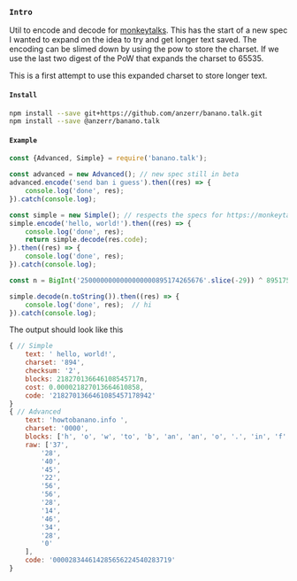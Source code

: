 
### `Intro`
Util to encode and decode for [monkeytalks](https://github.com/BananoCoin/monkeytalks). This has the start of a new spec I wanted to expand on the idea to try and get longer text saved.
The encoding can be slimed down by using the pow to store the charset. If we use the last two digest of the PoW that expands the charset to 65535.

This is a first attempt to use this expanded charset to store longer text.

#### `Install`
``` bash
npm install --save git+https://github.com/anzerr/banano.talk.git
npm install --save @anzerr/banano.talk
```

#### `Example`
``` javascript
const {Advanced, Simple} = require('banano.talk');

const advanced = new Advanced(); // new spec still in beta
advanced.encode('send ban i guess').then((res) => {
	console.log('done', res);
}).catch(console.log);

const simple = new Simple(); // respects the specs for https://monkeytalks.cc/
simple.encode('hello, world!').then((res) => {
	console.log('done', res);
	return simple.decode(res.code);
}).then((res) => {
	console.log('done', res);
}).catch(console.log);

const n = BigInt('2500000000000000000895174265676'.slice(-29)) ^ 895175784877n; // monkeytalks has a xor key

simple.decode(n.toString()).then((res) => {
	console.log('done', res);  // hi
}).catch(console.log);

```

The output should look like this
``` javascript
{ // Simple
	text: ' hello, world!',
	charset: '894',
	checksum: '2',
	blocks: 218270136646108545717n,
	cost: 0.000021827013664610858,
	code: '2182701366461085457178942'
}
{ // Advanced
    text: 'howtobanano.info ',
    charset: '0000',
    blocks: ['h', 'o', 'w', 'to', 'b', 'an', 'an', 'o', '.', 'in', 'f', 'o', ' '],
    raw: ['37',
        '28',
        '40',
        '45',
        '22',
        '56',
        '56',
        '28',
        '14',
        '46',
        '34',
        '28',
        '0'
    ],
    code: '000028344614285656224540283719'
}
```